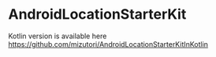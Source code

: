 # AndroidLocationStarterKit


Kotlin version is available here  https://github.com/mizutori/AndroidLocationStarterKitInKotlin
